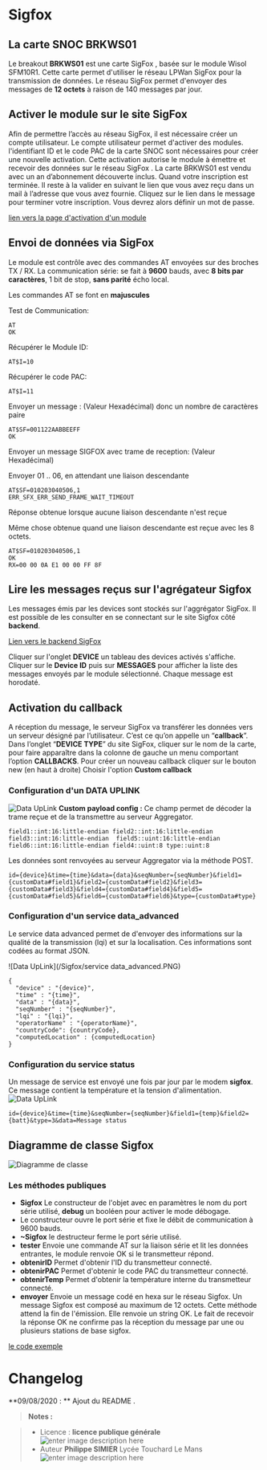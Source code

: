 ﻿# Sigfox

## La carte SNOC BRKWS01

Le breakout **BRKWS01** est une carte  SigFox , basée sur le module Wisol SFM10R1. Cette carte permet  d'utiliser le réseau LPWan SigFox   pour la transmission de données. Le réseau SigFox permet d'envoyer des messages de **12 octets** à raison de 140 messages par jour.

## Activer le module sur le site SigFox

Afin de permettre l’accès au réseau SigFox, il est nécessaire créer un compte utilisateur. 
Le compte utilisateur permet d'activer des modules. l'identifiant ID et le code PAC  de la carte SNOC sont nécessaires pour créer une nouvelle activation. Cette activation autorise le module à émettre et recevoir des données sur le réseau SigFox . La carte BRKWS01 est vendu avec un an d’abonnement découverte inclus.
Quand votre inscription est terminée. Il reste à la valider en suivant le lien que vous avez reçu dans un mail à l’adresse que vous avez fournie. Cliquez sur le lien dans le message pour terminer votre inscription.  Vous devrez alors définir un mot de passe.

[lien vers la page d'activation d'un module](https://buy.sigfox.com/activate)

## Envoi de données via SigFox

Le module est contrôle avec des commandes  AT envoyées sur des broches TX / RX. La communication série: se fait à **9600** bauds, avec **8 bits par caractères**, 1 bit de stop, **sans parité** écho local.

Les commandes AT se font en **majuscules**

Test de Communication:	

    AT
    OK

Récupérer le Module ID:	

    AT$I=10

Récupérer le code PAC:	

    AT$I=11

Envoyer un message :	(Valeur Hexadécimal) donc un nombre de caractères paire

    AT$SF=001122AABBEEFF
    OK


Envoyer un message SIGFOX avec trame de reception:	(Valeur Hexadécimal)

Envoyer 01 .. 06, en attendant une liaison descendante

    AT$SF=010203040506,1                   
    ERR_SFX_ERR_SEND_FRAME_WAIT_TIMEOUT      
     
Réponse obtenue lorsque aucune liaison descendante n'est reçue

Même chose obtenue quand une liaison descendante est reçue avec les 8 octets.

    AT$SF=010203040506,1                  
    OK 
    RX=00 00 0A E1 00 00 FF 8F

## Lire les messages reçus sur l'agrégateur Sigfox

Les messages émis par les devices sont stockés sur l'aggrégator SigFox. Il est possible de les consulter en se connectant sur le site Sigfox côté **backend**.

[Lien vers le backend SigFox](https://backend.sigfox.com/auth/login)

Cliquer sur l'onglet **DEVICE** un tableau des devices activés s'affiche. 
Cliquer sur le **Device ID**  puis sur **MESSAGES** pour afficher la liste des messages envoyés par le module sélectionné.
Chaque message est horodaté.

## Activation du callback

A réception du message, le serveur SigFox va transférer les données vers un serveur désigné par l’utilisateur. C’est ce qu’on appelle un “**callback**”.
Dans l’onglet “**DEVICE TYPE**” du site SigFox, cliquer sur le nom de la carte, pour faire apparaître dans la colonne de gauche un menu comportant l’option **CALLBACKS**.
Pour créer un nouveau callback cliquer sur le bouton new (en haut à droite)
Choisir l'option **Custom callback**

### Configuration d'un DATA UPLINK

![Data UpLink](/Sigfox/Callback_ruche.PNG)
**Custom payload config :**
Ce champ permet de décoder la trame reçue et de la transmettre au serveur Aggregator. 
```
field1::int:16:little-endian field2::int:16:little-endian field3::int:16:little-endian  field5::uint:16:little-endian field6::int:16:little-endian field4::uint:8 type::uint:8
```
Les données sont renvoyées au serveur Aggregator via  la méthode POST.
```
id={device}&time={time}&data={data}&seqNumber={seqNumber}&field1={customData#field1}&field2={customData#field2}&field3={customData#field3}&field4={customData#field4}&field5={customData#field5}&field6={customData#field6}&type={customData#type}

```

### Configuration d'un service data_advanced

Le service data advanced permet de d'envoyer des informations sur la qualité de la transmission (lqi) et sur la localisation. Ces informations sont codées au format JSON.
 
![Data UpLink](/Sigfox/service data_advanced.PNG)

```
{
  "device" : "{device}",
  "time" : "{time}",
  "data" : "{data}",
  "seqNumber" : "{seqNumber}",
  "lqi" : "{lqi}",
  "operatorName" : "{operatorName}",
  "countryCode": {countryCode},
  "computedLocation" : {computedLocation} 
}
```
### Configuration du service status

Un message de service est envoyé une fois par jour par le modem **sigfox**. Ce message contient la température et la tension d'alimentation. 
![Data UpLink](/Sigfox/service_status.PNG)
```
id={device}&time={time}&seqNumber={seqNumber}&field1={temp}&field2={batt}&type=3&data=Message status
```



## Diagramme de classe Sigfox

![Diagramme de classe](/Sigfox/diagramme_classe.GIF)

### Les méthodes publiques
 - **Sigfox** Le constructeur de l'objet avec en  paramètres  le nom du port série utilisé, **debug** un booléen pour activer le mode débogage.
 - Le constructeur ouvre le port série et fixe le débit de communication à 9600 bauds.
 - **~Sigfox**  le destructeur ferme le port série utilisé. 
 - **tester** Envoie une commande AT sur la liaison série et lit les données entrantes, le module renvoie OK si le transmetteur répond.
 - **obtenirID** Permet d'obtenir l'ID du transmetteur  connecté.
 - **obtenirPAC** Permet d'obtenir le code PAC du transmetteur connecté.
 - **obtenirTemp** Permet d'obtenir la température interne du transmetteur connecté.
 - **envoyer** Envoie un message codé en hexa sur le réseau Sigfox. Un message Sigfox est composé au maximum de 12 octets. Cette méthode attend la fin de l'émission. Elle renvoie  un string OK. Le fait de recevoir la réponse OK ne confirme pas la réception du message par une ou plusieurs stations de base sigfox. 

[le code exemple](https://github.com/PhilippeSimier/Ruche/blob/master/Sigfox/main.cpp)


# Changelog

**09/08/2020 : ** Ajout du README . 

> **Notes :**


> - Licence : **licence publique générale** ![enter image description here](https://img.shields.io/badge/licence-GPL-green.svg)
> - Auteur **Philippe SIMIER** Lycée Touchard Le Mans
>  ![enter image description here](https://img.shields.io/badge/built-passing-green.svg)
<!-- TOOLBOX 

Génération des badges : https://shields.io/
Génération de ce fichier : https://stackedit.io/editor#
example : https://github.com/adrien3d/IO_WSSFM10-Arduino

